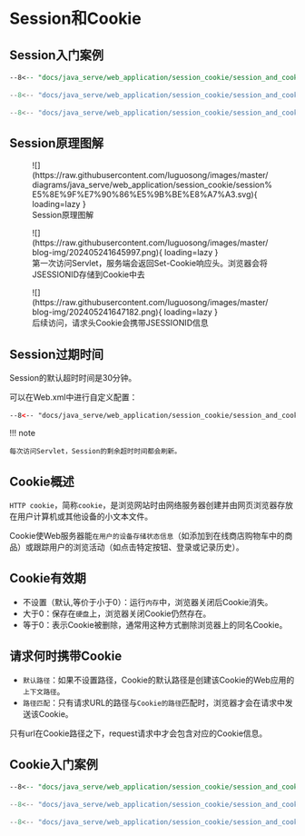 # Session和Cookie

## Session入门案例

``` jsp title="获取session相关信息"
--8<-- "docs/java_serve/web_application/session_cookie/session_and_cookie/src/main/webapp/hello_session.jsp"
```

``` java title=""
--8<-- "docs/java_serve/web_application/session_cookie/session_and_cookie/src/main/java/com/luguosong/AddSession.java"
```

``` java
--8<-- "docs/java_serve/web_application/session_cookie/session_and_cookie/src/main/java/com/luguosong/DeleteSession.java"
```

## Session原理图解

<figure markdown="span">
  ![](https://raw.githubusercontent.com/luguosong/images/master/diagrams/java_serve/web_application/session_cookie/session%E5%8E%9F%E7%90%86%E5%9B%BE%E8%A7%A3.svg){ loading=lazy }
  <figcaption>Session原理图解</figcaption>
</figure>

<figure markdown="span">
  ![](https://raw.githubusercontent.com/luguosong/images/master/blog-img/202405241645997.png){ loading=lazy }
  <figcaption>第一次访问Servlet，服务端会返回Set-Cookie响应头。浏览器会将JSESSIONID存储到Cookie中去</figcaption>
</figure>

<figure markdown="span">
  ![](https://raw.githubusercontent.com/luguosong/images/master/blog-img/202405241647182.png){ loading=lazy }
  <figcaption>后续访问，请求头Cookie会携带JSESSIONID信息</figcaption>
</figure>

## Session过期时间

Session的默认超时时间是30分钟。

可以在Web.xml中进行自定义配置：

``` xml title="web.xml"
--8<-- "docs/java_serve/web_application/session_cookie/session_and_cookie/src/main/webapp/WEB-INF/web.xml"
```

!!! note

    每次访问Servlet，Session的剩余超时时间都会刷新。

## Cookie概述

`HTTP cookie`，简称`cookie`，是浏览网站时由网络服务器创建并由网页浏览器存放在用户计算机或其他设备的小文本文件。

Cookie使Web服务器能`在用户的设备存储状态信息`（如添加到在线商店购物车中的商品）或跟踪用户的浏览活动（如点击特定按钮、登录或记录历史）。

## Cookie有效期

- 不设置（默认,等价于小于0）：运行`内存`中，浏览器关闭后Cookie消失。
- 大于0：保存在`硬盘`上，浏览器关闭Cookie仍然存在。
- 等于0：表示Cookie被删除，通常用这种方式删除浏览器上的同名Cookie。

## 请求何时携带Cookie

- `默认路径`：如果不设置路径，Cookie的默认路径是创建该Cookie的Web应用的`上下文路径`。
- `路径匹配`：只有请求URL的路径与`Cookie的路径`匹配时，浏览器才会在请求中发送该Cookie。

只有url在Cookie路径之下，request请求中才会包含对应的Cookie信息。

## Cookie入门案例

``` jsp
--8<-- "docs/java_serve/web_application/session_cookie/session_and_cookie/src/main/webapp/hello_cookie.jsp"
```

``` java
--8<-- "docs/java_serve/web_application/session_cookie/session_and_cookie/src/main/java/com/luguosong/AddCookie.java"
```

``` java
--8<-- "docs/java_serve/web_application/session_cookie/session_and_cookie/src/main/java/com/luguosong/DeleteCookie.java"
```



